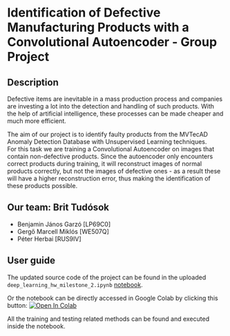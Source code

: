 # Identification of Defective Manufacturing Products with a Convolutional Autoencoder - Group Project
## Description

Defective items are inevitable in a mass production process and companies are investing a lot into the detection and handling of such products. With the help of artificial intelligence, these processes can be made cheaper and much more efficient.  

The aim of our project is to identify faulty products from the MVTecAD Anomaly Detection Database with Unsupervised Learning techniques.  
For this task we are training a Convolutional Autoencoder on images that contain non-defective products. Since the autoencoder only encounters correct products during  training, it will reconstruct images of normal products correctly, but not the images of defective ones - as a result these will have a higher reconstruction error, thus making the identification of these products possible.


## Our team: Brit Tudósok


- Benjamin János Garzó [LP69C0]
- Gergő Marcell Miklós [WE507Q]
- Péter Herbai [RUS9IV]


## User guide

The updated source code of the project can be found in the uploaded `deep_learning_hw_milestone_2.ipynb` [notebook](https://github.com/idkjustletmeregister/VITMAV45-Brit_tudosok/blob/master/deep_learning_hw_final.ipynb).  

Or the notebook can be directly accessed in Google Colab by clicking this button:
[![Open In Colab](https://colab.research.google.com/assets/colab-badge.svg)](https://www.kaggle.com/code/miklosgergely/deep-learning-hw-milestone-1-d45557?scriptVersionId=113550262)

All the training and testing related methods can be found and executed inside the notebook.
